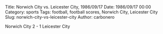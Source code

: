 Title: Norwich City vs. Leicester City, 1986/09/17
Date: 1986/09/17 00:00
Category: sports
Tags: football, football scores, Norwich City, Leicester City
Slug: norwich-city-vs-leicester-city
Author: carbonero


Norwich City 2 - 1 Leicester City
